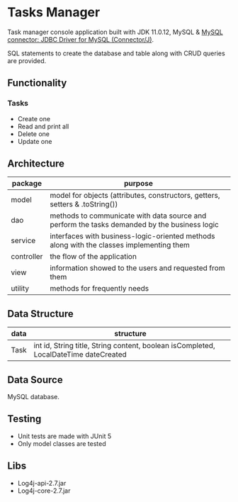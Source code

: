 # Tasks Manager

Task manager console application built with JDK 11.0.12, MySQL & [MySQL connector: JDBC Driver for MySQL (Connector/J)](https://www.mysql.com/products/connector/).

SQL statements to create the database and table along with CRUD queries are provided.
## Functionality
### Tasks
- Create one
- Read and print all
- Delete one
- Update one
## Architecture
| package    | purpose                                                                                      |
| ---------- | -------------------------------------------------------------------------------------------- |
| model      | model for objects (attributes, constructors, getters, setters & .toString())                 |
| dao        | methods to communicate with data source and perform the tasks demanded by the business logic |
| service    | interfaces with business-logic-oriented methods along with the classes implementing them     |
| controller | the flow of the application                                                                  |
| view       | information showed to the users and requested from them                                      |
| utility    | methods for frequently needs                                                                 |
## Data Structure
| data | structure                                                                            |
| ---- | ------------------------------------------------------------------------------------ |
| Task | int id, String title, String content, boolean isCompleted, LocalDateTime dateCreated |
## Data Source
MySQL database.
## Testing
- Unit tests are made with JUnit 5
- Only model classes are tested
## Libs
 - Log4j-api-2.7.jar
 - Log4j-core-2.7.jar